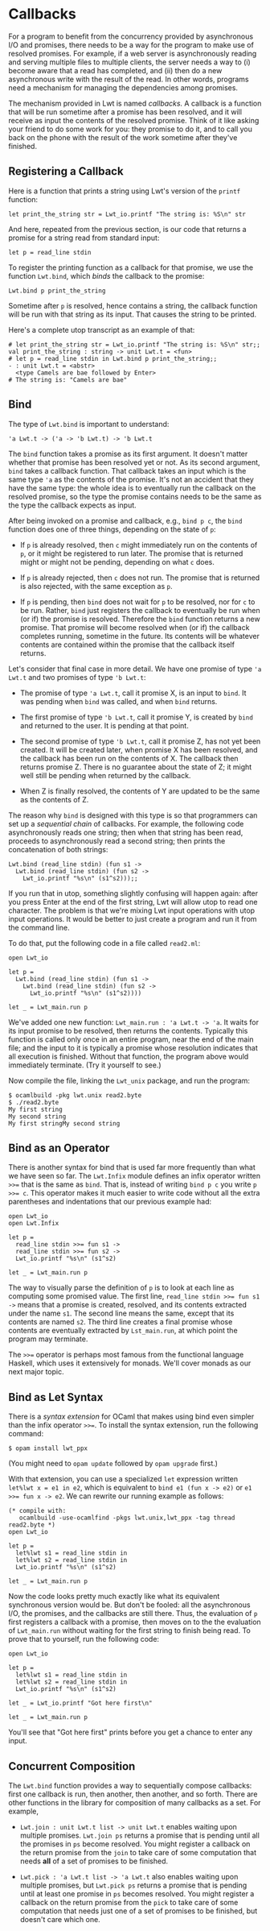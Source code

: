 # Callbacks

For a program to benefit from the concurrency provided by asynchronous
I/O and promises, there needs to be a way for the program to make use of
resolved promises.  For example, if a web server is asynchronously
reading and serving multiple files to multiple clients, the server needs
a way to (i) become aware that a read has completed, and (ii) then do a
new asynchronous write with the result of the read. In other words,
programs need a mechanism for managing the dependencies among promises. 

The mechanism provided in Lwt is named *callbacks.*  A callback is a
function that will be run sometime after a promise has been resolved,
and it will receive as input the contents of the resolved promise.
Think of it like asking your friend to do some work for you: they
promise to do it, and to call you back on the phone with the result of
the work sometime after they've finished.

## Registering a Callback

Here is a function that prints a string using Lwt's
version of the `printf` function:
```
let print_the_string str = Lwt_io.printf "The string is: %S\n" str
```

And here, repeated from the previous section, is our
code that returns a promise for a string read from standard input:
```
let p = read_line stdin
```

To register the printing function as a callback for that promise,
we use the function `Lwt.bind`, which *binds* the callback to the promise:
```
Lwt.bind p print_the_string
```

Sometime after `p` is resolved, hence contains a string, the callback function
will be run with that string as its input.  That causes the string to be
printed.  

Here's a complete utop transcript as an example of that:
```
# let print_the_string str = Lwt_io.printf "The string is: %S\n" str;;
val print_the_string : string -> unit Lwt.t = <fun>
# let p = read_line stdin in Lwt.bind p print_the_string;;
- : unit Lwt.t = <abstr>
  <type Camels are bae followed by Enter>
# The string is: "Camels are bae"
```

## Bind

The type of `Lwt.bind` is important to understand:
```
'a Lwt.t -> ('a -> 'b Lwt.t) -> 'b Lwt.t
```

The `bind` function takes a promise as its first argument.  It doesn't 
matter whether that promise has been resolved yet or not.  As its second
argument, `bind` takes a callback function.  That callback takes an
input which is the same type `'a` as the contents of the promise.  It's not
an accident that they have the same type:  the whole idea is to eventually
run the callback on the resolved promise, so the type the promise contains
needs to be the same as the type the callback expects as input.  

After being invoked on a promise and callback, e.g., `bind p c`, the
`bind` function does one of three things, depending on the state of `p`:

* If `p` is already resolved, then `c` might immediately run on the
  contents of `p`, or it might be registered to run later.  The promise 
  that is returned might or might not be pending, depending on what `c` does.
  
* If `p` is already rejected, then `c` does not run.  The promise
  that is returned is also rejected, with the same exception as `p`.
  
* If `p` is pending, then `bind` does not wait for `p`
  to be resolved, nor for `c` to be run.  Rather, `bind` just
  registers the callback to eventually be run when (or if) the promise is
  resolved. Therefore the `bind` function returns a new promise.  That
  promise will become resolved when (or if) the callback completes
  running, sometime in the future. Its contents will be whatever contents
  are contained within the promise that the callback itself returns.  

Let's consider that final case in more detail. We have one promise of
type `'a Lwt.t` and two promises of type `'b Lwt.t`:

* The promise of type `'a Lwt.t`, call it promise X, is an 
  input to `bind`.  It was pending when `bind` was
  called, and when `bind` returns.
  
* The first promise of type `'b Lwt.t`, call it promise Y, is created by 
  `bind` and returned to the user.  It is pending at that point.
  
* The second promise of type `'b Lwt.t`, call it promise Z, has not yet 
  been created.  It will be created later, when promise X has been
  resolved, and the callback has been run on the contents of X.  The callback
  then returns promise Z.  There is no guarantee about the state of Z; 
  it might well still be pending when returned by the callback.
  
* When Z is finally resolved, the contents of Y are updated to be the same
  as the contents of Z.
  
The reason why `bind` is designed with this type is so that programmers
can set up a *sequential chain* of callbacks.  For example, the following
code asynchronously reads one string; then when that string has been
read, proceeds to asynchronously read a second string; then prints the 
concatenation of both strings:

```
Lwt.bind (read_line stdin) (fun s1 -> 
  Lwt.bind (read_line stdin) (fun s2 -> 
    Lwt_io.printf "%s\n" (s1^s2)));;
```

If you run that in utop, something slightly confusing will happen again:
after you press Enter at the end of the first string, Lwt will allow
utop to read one character.  The problem is that we're mixing Lwt
input operations with utop input operations.  It would be better
to just create a program and run it from the command line.

To do that, put the following code in a file called `read2.ml`:
```
open Lwt_io

let p = 
  Lwt.bind (read_line stdin) (fun s1 -> 
    Lwt.bind (read_line stdin) (fun s2 -> 
      Lwt_io.printf "%s\n" (s1^s2))))

let _ = Lwt_main.run p
```

We've added one new function: `Lwt_main.run : 'a Lwt.t -> 'a`.
It waits for its input promise to be resolved, then returns the contents.
Typically this function is called only once in an entire program, near
the end of the main file; and the input to it is typically
a promise whose resolution indicates that all execution is finished.
Without that function, the program above would immediately
terminate.  (Try it yourself to see.)

Now compile the file, linking the `Lwt_unix` package, and run the program:
```
$ ocamlbuild -pkg lwt.unix read2.byte
$ ./read2.byte
My first string
My second string
My first stringMy second string
```

## Bind as an Operator

There is another syntax for bind that is used far more frequently than
what we have seen so far.  The `Lwt.Infix` module defines an infix
operator written `>>=` that is the same as `bind`. That is, instead of
writing `bind p c` you write `p >>= c`. This operator makes it much
easier to write code without all the extra parentheses and indentations
that our previous example had:

```
open Lwt_io
open Lwt.Infix

let p = 
  read_line stdin >>= fun s1 -> 
  read_line stdin >>= fun s2 -> 
  Lwt_io.printf "%s\n" (s1^s2)

let _ = Lwt_main.run p
```

The way to visually parse the definition of `p` is to look at each line
as computing some promised value.  The first line, `read_line stdin >>=
fun s1 ->` means that a promise is created, resolved, and its contents
extracted under the name `s1`.  The second line means the same, except
that its contents are named `s2`.  The third line creates a final
promise whose contents are eventually extracted by `Lst_main.run`,
at which point the program may terminate.

The `>>=` operator is perhaps most famous from the functional language
Haskell, which uses it extensively for monads.  We'll cover monads
as our next major topic.

## Bind as Let Syntax

There is a *syntax extension* for OCaml that makes using bind even
simpler than the infix operator `>>=`.  To install the syntax
extension, run the following command:

`$ opam install lwt_ppx`

(You might need to `opam update` followed by `opam upgrade` first.)

With that extension, you can use a specialized `let` expression written
`let%lwt x = e1 in e2`, which is equivalent to `bind e1 (fun x -> e2)`
or `e1 >>= fun x -> e2`.  We can rewrite our running example as follows:
```
(* compile with:
   ocamlbuild -use-ocamlfind -pkgs lwt.unix,lwt_ppx -tag thread read2.byte *)
open Lwt_io

let p = 
  let%lwt s1 = read_line stdin in
  let%lwt s2 = read_line stdin in
  Lwt_io.printf "%s\n" (s1^s2)

let _ = Lwt_main.run p
```

Now the code looks pretty much exactly like what its equivalent
synchronous version would be.  But don't be fooled:  all 
the asynchronous I/O, the promises, and the callbacks are still there.
Thus, the evaluation of `p` first registers a callback with a promise,
then moves on to the the evaluation of `Lwt_main.run` without 
waiting for the first string to finish being read.
To prove that to yourself, run the following code:
```
open Lwt_io

let p = 
  let%lwt s1 = read_line stdin in
  let%lwt s2 = read_line stdin in
  Lwt_io.printf "%s\n" (s1^s2)

let _ = Lwt_io.printf "Got here first\n"

let _ = Lwt_main.run p
```
You'll see that "Got here first" prints before you get a chance to enter
any input.

## Concurrent Composition

The `Lwt.bind` function provides a way to sequentially compose callbacks:
first one callback is run, then another, then another, and so forth.
There are other functions in the library for composition of many callbacks
as a set.  For example,

* `Lwt.join : unit Lwt.t list -> unit Lwt.t` enables waiting upon multiple
  promises.  `Lwt.join ps` returns a promise that is pending
  until all the promises in `ps` become resolved.  You might register
  a callback on the return promise from the `join` to take care of
  some computation that needs **all** of a set of promises to be finished.
  
* `Lwt.pick : 'a Lwt.t list -> 'a Lwt.t` also enables waiting upon multiple
  promises, but `Lwt.pick ps` returns a promise that is pending until
  at least one promise in `ps` becomes resolved.  You might register
  a callback on the return promise from the `pick` to take care of
  some computation that needs just one of a set of promises to be finished,
  but doesn't care which one.
  
